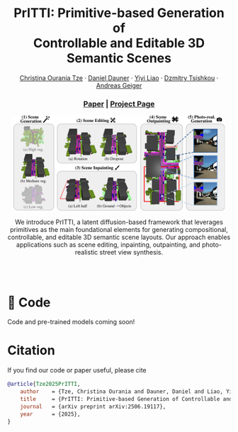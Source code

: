 <p align="center">

  <h1 align="center">PrITTI: Primitive-based Generation of <br> Controllable and Editable 3D Semantic Scenes</h1>
  <p align="center">
    <a href="https://raniatze.github.io/">Christina Ourania Tze</a>
    ·
    <a href="https://danieldauner.github.io/">Daniel Dauner</a>
    ·
    <a href="https://yiyiliao.github.io/">Yiyi Liao</a>
    ·
    <a href="https://fr.linkedin.com/in/dzmitry-tsishkou-9b287724/">Dzmitry Tsishkou</a>
    ·
    <a href="http://www.cvlibs.net/">Andreas Geiger</a>

  </p>

  <h3 align="center"><a href="http://arxiv.org/abs/2506.19117">Paper</a> | <a href="https://raniatze.github.io/pritti/">Project Page</a>  </h3>
  <div align="center"></div>
</p>


<p align="center">
  <img src="assets/teaser.png" alt="Teaser Figure" width="95%">
</p>

<p align="center">
We introduce PrITTI, a latent diffusion-based framework that leverages primitives as the main foundational elements for generating compositional, controllable, and editable 3D semantic scene layouts. Our approach enables applications such as scene editing, inpainting, outpainting, and photo-realistic street view synthesis.  
</p>
<br>



<br>

# 🚀 Code

Code and pre-trained models coming soon!

# Citation
If you find our code or paper useful, please cite
```bibtex
@article{Tze2025PrITTI,
    author    = {Tze, Christina Ourania and Dauner, Daniel and Liao, Yiyi and Tsishkou, Dzmitry and Geiger, Andreas},
    title     = {PrITTI: Primitive-based Generation of Controllable and Editable 3D Semantic Scenes},
    journal   = {arXiv preprint arXiv:2506.19117},
    year      = {2025},
}
```
